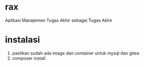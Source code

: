 # rax
Aplikasi Manajemen Tugas Akhir sebagai Tugas Akhir

# instalasi

1. pastikan sudah ada image dan container untuk mysql dan gitea
2. composer install
